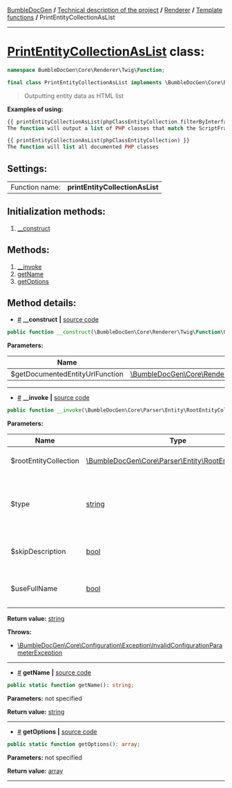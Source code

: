 <!-- {% raw %} -->
<embed> <a href="/docs/README.md">BumbleDocGen</a> <b>/</b> <a href="/docs/tech/readme.md">Technical description of the project</a> <b>/</b> <a href="/docs/tech/3.renderer/readme.md">Renderer</a> <b>/</b> <a href="/docs/tech/3.renderer/05_twigCustomFunctions.md">Template functions</a> <b>/</b> PrintEntityCollectionAsList<hr> </embed>

<h1>
    <a href="https://github.com/bumble-tech/bumble-doc-gen/blob/master/src/Core/Renderer/Twig/Function/PrintEntityCollectionAsList.php#L21">PrintEntityCollectionAsList</a> class:
</h1>





```php
namespace BumbleDocGen\Core\Renderer\Twig\Function;

final class PrintEntityCollectionAsList implements \BumbleDocGen\Core\Renderer\Twig\Function\CustomFunctionInterface
```

<blockquote>Outputting entity data as HTML list</blockquote>


<b>Examples of using:</b>

```php
{{ printEntityCollectionAsList(phpClassEntityCollection.filterByInterfaces(['ScriptFramework\\ScriptInterface', 'ScriptFramework\\TestScriptInterface'])) }}
The function will output a list of PHP classes that match the ScriptFramework\ScriptInterface and ScriptFramework\TestScriptInterface interfaces

```

```php
{{ printEntityCollectionAsList(phpClassEntityCollection) }}
The function will list all documented PHP classes

```




<h2>Settings:</h2>

<table>
    <tr>
        <td>Function name:</td>
        <td><b>printEntityCollectionAsList</b></td>
    </tr>
</table>




<h2>Initialization methods:</h2>

<ol>
<li>
    <a href="#m-construct">__construct</a>
    </li>
</ol>

<h2>Methods:</h2>

<ol>
<li>
    <a href="#m-invoke">__invoke</a>
    </li>
<li>
    <a href="#mgetname">getName</a>
    </li>
<li>
    <a href="#mgetoptions">getOptions</a>
    </li>
</ol>







<h2>Method details:</h2>

<div class='method_description-block'>

<ul>
<li><a name="m-construct" href="#m-construct">#</a>
 <b>__construct</b>
    <b>|</b> <a href="https://github.com/bumble-tech/bumble-doc-gen/blob/master/src/Core/Renderer/Twig/Function/PrintEntityCollectionAsList.php#L23">source code</a></li>
</ul>

```php
public function __construct(\BumbleDocGen\Core\Renderer\Twig\Function\GetDocumentedEntityUrl $getDocumentedEntityUrlFunction);
```



<b>Parameters:</b>

<table>
    <thead>
    <tr>
        <th>Name</th>
        <th>Type</th>
        <th>Description</th>
    </tr>
    </thead>
    <tbody>
            <tr>
            <td>$getDocumentedEntityUrlFunction</td>
            <td><a href='https://github.com/bumble-tech/bumble-doc-gen/blob/master/src/Core/Renderer/Twig/Function/GetDocumentedEntityUrl.php'>\BumbleDocGen\Core\Renderer\Twig\Function\GetDocumentedEntityUrl</a></td>
            <td>-</td>
        </tr>
        </tbody>
</table>



</div>
<hr>
<div class='method_description-block'>

<ul>
<li><a name="m-invoke" href="#m-invoke">#</a>
 <b>__invoke</b>
    <b>|</b> <a href="https://github.com/bumble-tech/bumble-doc-gen/blob/master/src/Core/Renderer/Twig/Function/PrintEntityCollectionAsList.php#L47">source code</a></li>
</ul>

```php
public function __invoke(\BumbleDocGen\Core\Parser\Entity\RootEntityCollection $rootEntityCollection, string $type = 'ul', bool $skipDescription = false, bool $useFullName = false): string;
```



<b>Parameters:</b>

<table>
    <thead>
    <tr>
        <th>Name</th>
        <th>Type</th>
        <th>Description</th>
    </tr>
    </thead>
    <tbody>
            <tr>
            <td>$rootEntityCollection</td>
            <td><a href='https://github.com/bumble-tech/bumble-doc-gen/blob/master/src/Core/Parser/Entity/RootEntityCollection.php'>\BumbleDocGen\Core\Parser\Entity\RootEntityCollection</a></td>
            <td>Processed entity collection</td>
        </tr>
            <tr>
            <td>$type</td>
            <td><a href='https://www.php.net/manual/en/language.types.string.php'>string</a></td>
            <td>List tag type (<ul>/<ol>)</td>
        </tr>
            <tr>
            <td>$skipDescription</td>
            <td><a href='https://www.php.net/manual/en/language.types.boolean.php'>bool</a></td>
            <td>Don't print description of this entities</td>
        </tr>
            <tr>
            <td>$useFullName</td>
            <td><a href='https://www.php.net/manual/en/language.types.boolean.php'>bool</a></td>
            <td>Use the full name of the entity in the list</td>
        </tr>
        </tbody>
</table>

<b>Return value:</b> <a href='https://www.php.net/manual/en/language.types.string.php'>string</a>


<b>Throws:</b>
<ul>
<li>
    <a href="/docs/tech/3.renderer/classes/InvalidConfigurationParameterException.md">\BumbleDocGen\Core\Configuration\Exception\InvalidConfigurationParameterException</a></li>

</ul>

</div>
<hr>
<div class='method_description-block'>

<ul>
<li><a name="mgetname" href="#mgetname">#</a>
 <b>getName</b>
    <b>|</b> <a href="https://github.com/bumble-tech/bumble-doc-gen/blob/master/src/Core/Renderer/Twig/Function/PrintEntityCollectionAsList.php#L27">source code</a></li>
</ul>

```php
public static function getName(): string;
```



<b>Parameters:</b> not specified

<b>Return value:</b> <a href='https://www.php.net/manual/en/language.types.string.php'>string</a>


</div>
<hr>
<div class='method_description-block'>

<ul>
<li><a name="mgetoptions" href="#mgetoptions">#</a>
 <b>getOptions</b>
    <b>|</b> <a href="https://github.com/bumble-tech/bumble-doc-gen/blob/master/src/Core/Renderer/Twig/Function/PrintEntityCollectionAsList.php#L32">source code</a></li>
</ul>

```php
public static function getOptions(): array;
```



<b>Parameters:</b> not specified

<b>Return value:</b> <a href='https://www.php.net/manual/en/language.types.array.php'>array</a>


</div>
<hr>

<!-- {% endraw %} -->